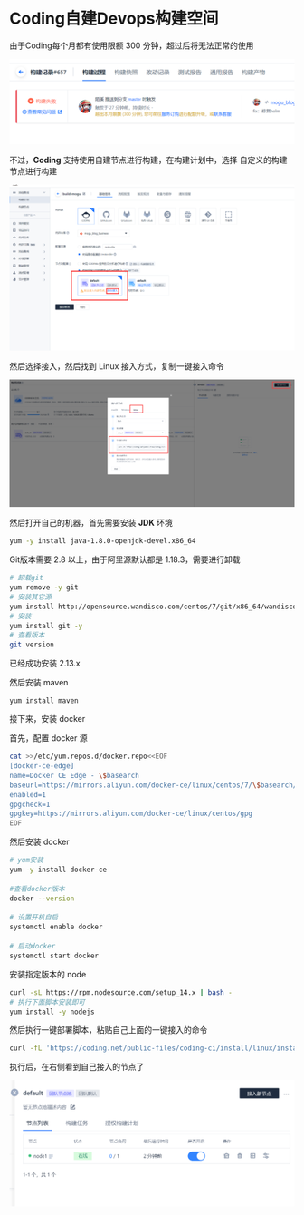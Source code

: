 # Coding自建Devops构建空间

由于Coding每个月都有使用限额 300 分钟，超过后将无法正常的使用

![image-20220817092713192](images/image-20220817092713192.png)

不过，**Coding** 支持使用自建节点进行构建，在构建计划中，选择 自定义的构建节点进行构建

![image-20220817092813569](images/image-20220817092813569.png)

然后选择接入，然后找到 Linux 接入方式，复制一键接入命令

![image-20220817092858064](images/image-20220817092858064.png)

然后打开自己的机器，首先需要安装 **JDK** 环境

```bash
yum -y install java-1.8.0-openjdk-devel.x86_64 
```

Git版本需要 2.8 以上，由于阿里源默认都是 1.18.3，需要进行卸载

```bash
# 卸载git
yum remove -y git
# 安装其它源
yum install http://opensource.wandisco.com/centos/7/git/x86_64/wandisco-git-release-7-2.noarch.rpm
# 安装
yum install git -y
# 查看版本
git version
```

已经成功安装 2.13.x

然后安装 maven

```
yum install maven
```

接下来，安装 docker

首先，配置 docker 源

```bash
cat >>/etc/yum.repos.d/docker.repo<<EOF
[docker-ce-edge]
name=Docker CE Edge - \$basearch
baseurl=https://mirrors.aliyun.com/docker-ce/linux/centos/7/\$basearch/edge
enabled=1
gpgcheck=1
gpgkey=https://mirrors.aliyun.com/docker-ce/linux/centos/gpg
EOF
```

然后安装 docker

```bash
# yum安装
yum -y install docker-ce

#查看docker版本
docker --version  

# 设置开机自启
systemctl enable docker

# 启动docker
systemctl start docker
```

安装指定版本的 node

```bash
curl -sL https://rpm.nodesource.com/setup_14.x | bash -
# 执行下面脚本安装即可
yum install -y nodejs
```

然后执行一键部署脚本，粘贴自己上面的一键接入的命令

```bash
curl -fL 'https://coding.net/public-files/coding-ci/install/linux/install.sh?version=2022.03.22-b3bd8b2ac67f552c7be7bf82c311f6c11083f619' | XXXX
```

执行后，在右侧看到自己接入的节点了

![image-20220817093749662](images/image-20220817093749662.png)